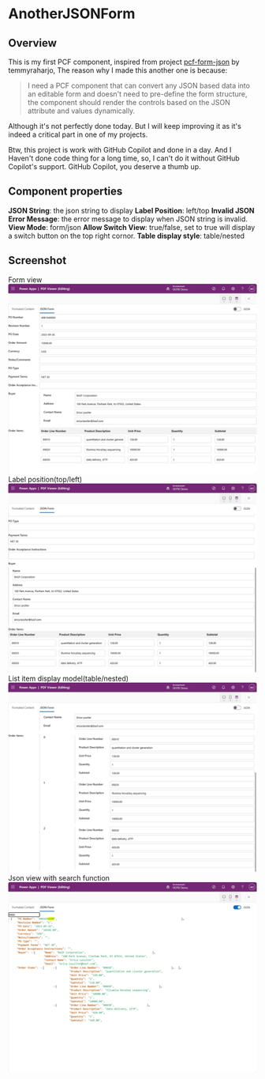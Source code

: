 # AnotherJSONForm
## Overview
This is my first PCF component, inspired from project [pcf-form-json](https://github.com/temmyraharjo/pcf-form-json) by temmyraharjo, The reason why I made this another one is because:

>I need a PCF component that can convert any JSON based data into an editable form and doesn't need to pre-define the form structure, the component should render the controls based on the JSON attribute and values dynamically.


Although it's not perfectly done today. But I will keep improving it as it's indeed a critical part in one of my projects.

Btw, this project is work with GitHub Copilot and done in a day. And I Haven't done code thing for a long time, so, I can't do it without GitHub Copilot's support. GitHub Copilot, you deserve a thumb up.
## Component properties
**JSON String**: the json string to display
**Label Position**: left/top
**Invalid JSON Error Message**: the error message to display when JSON string is invalid.
**View Mode**: form/json
**Allow Switch View**: true/false, set to true will display a switch button on the top right cornor.
**Table display style**: table/nested
## Screenshot
Form view
![alt text](image-2.png)
Label position(top/left)
![alt text](image-4.png)
List item display model(table/nested)
![alt text](image-5.png)
Json view with search function
![alt text](image-3.png)